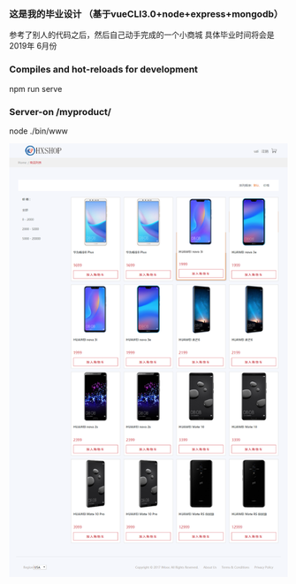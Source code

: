 ### 这是我的毕业设计 （基于vueCLI3.0+node+express+mongodb） 
参考了别人的代码之后，然后自己动手完成的一个小商城
具体毕业时间将会是 2019年 6月份

###  Compiles and hot-reloads for development
npm run serve

### Server-on /myproduct/
node ./bin/www

<img src="./resource/2018-10-06_010918.png">
